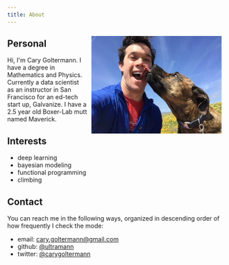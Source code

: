 ```yaml
---
title: About
---
```


<img src="/images/mav_and_me.jpg" style="float: right; margin: 10px; width: 300px" />

## Personal

Hi, I'm Cary Goltermann. I have a degree in Mathematics and Physics. Currently a data scientist as an instructor in San Francisco for an ed-tech start up, Galvanize. I have a 2.5 year old Boxer-Lab mutt named Maverick.

## Interests

* deep learning
* bayesian modeling
* functional programming
* climbing

## Contact
You can reach me in the following ways, organized in descending order of how frequently I check the mode:

* email: [cary.goltermann@gmail.com](mailto:cary.goltermann@gmail.com)
* github: [\@ultramann](www.github.com/ultramann)
* twitter: [\@carygoltermann](www.twitter.com/CaryGoltermann?lang=en)
